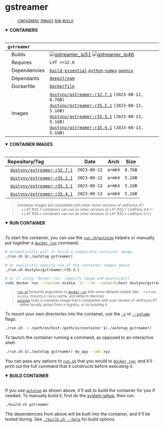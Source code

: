 # gstreamer

> [`CONTAINERS`](#user-content-containers) [`IMAGES`](#user-content-images) [`RUN`](#user-content-run) [`BUILD`](#user-content-build)

<details open>
<summary><b><a id="containers">CONTAINERS</a></b></summary>
<br>

| **`gstreamer`** | |
| :-- | :-- |
| &nbsp;&nbsp;&nbsp;Builds | [![`gstreamer_jp51`](https://img.shields.io/github/actions/workflow/status/dusty-nv/jetson-containers/gstreamer_jp51.yml?label=gstreamer:jp51)](https://github.com/dusty-nv/jetson-containers/actions/workflows/gstreamer_jp51.yml) [![`gstreamer_jp46`](https://img.shields.io/github/actions/workflow/status/dusty-nv/jetson-containers/gstreamer_jp46.yml?label=gstreamer:jp46)](https://github.com/dusty-nv/jetson-containers/actions/workflows/gstreamer_jp46.yml) |
| &nbsp;&nbsp;&nbsp;Requires | `L4T >=32.6` |
| &nbsp;&nbsp;&nbsp;Dependencies | [`build-essential`](/packages/build-essential) [`python`](/packages/python) [`numpy`](/packages/numpy) [`opencv`](/packages/opencv) |
| &nbsp;&nbsp;&nbsp;Dependants | [`deepstream`](/packages/deepstream) |
| &nbsp;&nbsp;&nbsp;Dockerfile | [`Dockerfile`](Dockerfile) |
| &nbsp;&nbsp;&nbsp;Images | [`dustynv/gstreamer:r32.7.1`](https://hub.docker.com/r/dustynv/gstreamer/tags) `(2023-08-12, 0.7GB)`<br>[`dustynv/gstreamer:r35.2.1`](https://hub.docker.com/r/dustynv/gstreamer/tags) `(2023-08-12, 5.1GB)`<br>[`dustynv/gstreamer:r35.3.1`](https://hub.docker.com/r/dustynv/gstreamer/tags) `(2023-08-13, 5.1GB)`<br>[`dustynv/gstreamer:r35.4.1`](https://hub.docker.com/r/dustynv/gstreamer/tags) `(2023-08-13, 5.1GB)` |

</details>

<details open>
<summary><b><a id="images">CONTAINER IMAGES</a></b></summary>
<br>

| Repository/Tag | Date | Arch | Size |
| :-- | :--: | :--: | :--: |
| &nbsp;&nbsp;[`dustynv/gstreamer:r32.7.1`](https://hub.docker.com/r/dustynv/gstreamer/tags) | `2023-08-12` | `arm64` | `0.7GB` |
| &nbsp;&nbsp;[`dustynv/gstreamer:r35.2.1`](https://hub.docker.com/r/dustynv/gstreamer/tags) | `2023-08-12` | `arm64` | `5.1GB` |
| &nbsp;&nbsp;[`dustynv/gstreamer:r35.3.1`](https://hub.docker.com/r/dustynv/gstreamer/tags) | `2023-08-13` | `arm64` | `5.1GB` |
| &nbsp;&nbsp;[`dustynv/gstreamer:r35.4.1`](https://hub.docker.com/r/dustynv/gstreamer/tags) | `2023-08-13` | `arm64` | `5.1GB` |

> <sub>Container images are compatible with other minor versions of JetPack/L4T:</sub><br>
> <sub>&nbsp;&nbsp;&nbsp;&nbsp;• L4T R32.7 containers can run on other versions of L4T R32.7 (JetPack 4.6+)</sub><br>
> <sub>&nbsp;&nbsp;&nbsp;&nbsp;• L4T R35.x containers can run on other versions of L4T R35.x (JetPack 5.1+)</sub><br>
</details>

<details open>
<summary><b><a id="run">RUN CONTAINER</a></b></summary>
<br>

To start the container, you can use the [`run.sh`](/docs/run.md)/[`autotag`](/docs/run.md#autotag) helpers or manually put together a [`docker run`](https://docs.docker.com/engine/reference/commandline/run/) command:
```bash
# automatically pull or build a compatible container image
./run.sh $(./autotag gstreamer)

# or explicitly specify one of the container images above
./run.sh dustynv/gstreamer:r35.3.1

# or if using 'docker run' (specify image and mounts/ect)
sudo docker run --runtime nvidia -it --rm --network=host dustynv/gstreamer:r35.3.1
```
> <sup>[`run.sh`](/docs/run.md) forwards arguments to [`docker run`](https://docs.docker.com/engine/reference/commandline/run/) with some defaults added (like `--runtime nvidia`, mounts a `/data` cache, and detects devices)</sup><br>
> <sup>[`autotag`](/docs/run.md#autotag) finds a container image that's compatible with your version of JetPack/L4T - either locally, pulled from a registry, or by building it.</sup>

To mount your own directories into the container, use the [`-v`](https://docs.docker.com/engine/reference/commandline/run/#volume) or [`--volume`](https://docs.docker.com/engine/reference/commandline/run/#volume) flags:
```bash
./run.sh -v /path/on/host:/path/in/container $(./autotag gstreamer)
```
To launch the container running a command, as opposed to an interactive shell:
```bash
./run.sh $(./autotag gstreamer) my_app --abc xyz
```
You can pass any options to [`run.sh`](/docs/run.md) that you would to [`docker run`](https://docs.docker.com/engine/reference/commandline/run/), and it'll print out the full command that it constructs before executing it.
</details>
<details open>
<summary><b><a id="build">BUILD CONTAINER</b></summary>
<br>

If you use [`autotag`](/docs/run.md#autotag) as shown above, it'll ask to build the container for you if needed.  To manually build it, first do the [system setup](/docs/setup.md), then run:
```bash
./build.sh gstreamer
```
The dependencies from above will be built into the container, and it'll be tested during.  See [`./build.sh --help`](/jetson_containers/build.py) for build options.
</details>
